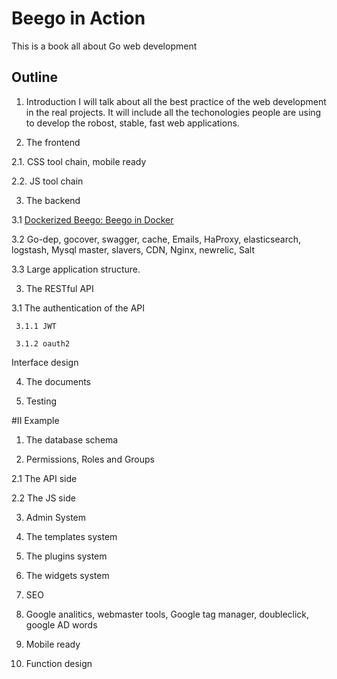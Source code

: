 Beego in Action
==================

This is a book all about Go web development

## Outline

1. Introduction 
    I will talk about all the best practice of the web development in the real projects. It will include all the techonologies people are using to develop the robost, stable, fast web applications.  

2. The frontend

  2.1. CSS tool chain, mobile ready

  2.2. JS tool chain

3. The backend

  3.1 [Dockerized Beego: Beego in Docker](beego-in-docker.md)

  3.2 Go-dep, gocover, swagger, cache, Emails, HaProxy, elasticsearch, logstash, Mysql master, slavers, CDN, Nginx, newrelic, Salt

  3.3 Large application structure.

3. The RESTful API

  3.1 The authentication of the API

     3.1.1 JWT

     3.1.2 oauth2

  Interface design

4. The documents

5. Testing

#II Example


1. The database schema

2. Permissions, Roles and Groups

  2.1 The API side

  2.2 The JS side

3. Admin System

4. The templates system

5. The plugins system

6. The widgets system

4. SEO

5. Google analitics, webmaster tools, Google tag manager, doubleclick, google AD words

5. Mobile ready

6. Function design


